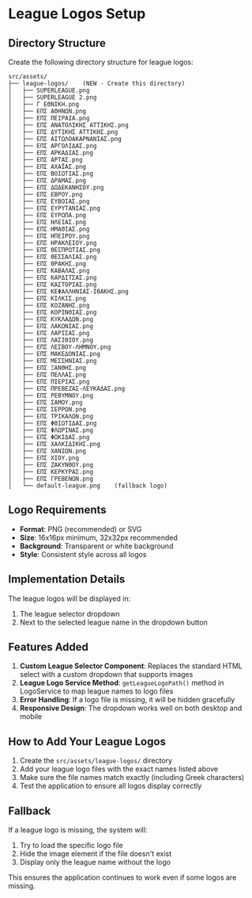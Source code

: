 # League Logos Setup

## Directory Structure

Create the following directory structure for league logos:

```
src/assets/
├── league-logos/    (NEW - Create this directory)
│   ├── SUPERLEAGUE.png
│   ├── SUPERLEAGUE 2.png
│   ├── Γ ΕΘΝΙΚΗ.png
│   ├── ΕΠΣ ΑΘΗΝΩΝ.png
│   ├── ΕΠΣ ΠΕΙΡΑΙΑ.png
│   ├── ΕΠΣ ΑΝΑΤΟΛΙΚΗΣ ΑΤΤΙΚΗΣ.png
│   ├── ΕΠΣ ΔΥΤΙΚΗΣ ΑΤΤΙΚΗΣ.png
│   ├── ΕΠΣ ΑΙΤΩΛΟΑΚΑΡΝΑΝΙΑΣ.png
│   ├── ΕΠΣ ΑΡΓΟΛΙΔΑΣ.png
│   ├── ΕΠΣ ΑΡΚΑΔΙΑΣ.png
│   ├── ΕΠΣ ΑΡΤΑΣ.png
│   ├── ΕΠΣ ΑΧΑΪΑΣ.png
│   ├── ΕΠΣ ΒΟΙΩΤΙΑΣ.png
│   ├── ΕΠΣ ΔΡΑΜΑΣ.png
│   ├── ΕΠΣ ΔΩΔΕΚΑΝΗΣΟΥ.png
│   ├── ΕΠΣ ΕΒΡΟΥ.png
│   ├── ΕΠΣ ΕΥΒΟΙΑΣ.png
│   ├── ΕΠΣ ΕΥΡΥΤΑΝΙΑΣ.png
│   ├── ΕΠΣ ΕΥΡΩΠΑ.png
│   ├── ΕΠΣ ΗΛΕΙΑΣ.png
│   ├── ΕΠΣ ΗΜΑΘΙΑΣ.png
│   ├── ΕΠΣ ΗΠΕΙΡΟΥ.png
│   ├── ΕΠΣ ΗΡΑΚΛΕΙΟΥ.png
│   ├── ΕΠΣ ΘΕΣΠΡΩΤΙΑΣ.png
│   ├── ΕΠΣ ΘΕΣΣΑΛΙΑΣ.png
│   ├── ΕΠΣ ΘΡΑΚΗΣ.png
│   ├── ΕΠΣ ΚΑΒΑΛΑΣ.png
│   ├── ΕΠΣ ΚΑΡΔΙΤΣΑΣ.png
│   ├── ΕΠΣ ΚΑΣΤΟΡΙΑΣ.png
│   ├── ΕΠΣ ΚΕΦΑΛΛΗΝΙΑΣ-ΙΘΑΚΗΣ.png
│   ├── ΕΠΣ ΚΙΛΚΙΣ.png
│   ├── ΕΠΣ ΚΟΖΑΝΗΣ.png
│   ├── ΕΠΣ ΚΟΡΙΝΘΙΑΣ.png
│   ├── ΕΠΣ ΚΥΚΛΑΔΩΝ.png
│   ├── ΕΠΣ ΛΑΚΩΝΙΑΣ.png
│   ├── ΕΠΣ ΛΑΡΙΣΑΣ.png
│   ├── ΕΠΣ ΛΑΣΙΘΙΟΥ.png
│   ├── ΕΠΣ ΛΕΣΒΟΥ-ΛΗΜΝΟΥ.png
│   ├── ΕΠΣ ΜΑΚΕΔΟΝΙΑΣ.png
│   ├── ΕΠΣ ΜΕΣΣΗΝΙΑΣ.png
│   ├── ΕΠΣ ΞΑΝΘΗΣ.png
│   ├── ΕΠΣ ΠΕΛΛΑΣ.png
│   ├── ΕΠΣ ΠΙΕΡΙΑΣ.png
│   ├── ΕΠΣ ΠΡΕΒΕΖΑΣ-ΛΕΥΚΑΔΑΣ.png
│   ├── ΕΠΣ ΡΕΘΥΜΝΟΥ.png
│   ├── ΕΠΣ ΣΑΜΟΥ.png
│   ├── ΕΠΣ ΣΕΡΡΩΝ.png
│   ├── ΕΠΣ ΤΡΙΚΑΛΩΝ.png
│   ├── ΕΠΣ ΦΘΙΩΤΙΔΑΣ.png
│   ├── ΕΠΣ ΦΛΩΡΙΝΑΣ.png
│   ├── ΕΠΣ ΦΩΚΙΔΑΣ.png
│   ├── ΕΠΣ ΧΑΛΚΙΔΙΚΗΣ.png
│   ├── ΕΠΣ ΧΑΝΙΩΝ.png
│   ├── ΕΠΣ ΧΙΟΥ.png
│   ├── ΕΠΣ ΖΑΚΥΝΘΟΥ.png
│   ├── ΕΠΣ ΚΕΡΚΥΡΑΣ.png
│   ├── ΕΠΣ ΓΡΕΒΕΝΩΝ.png
│   └── default-league.png    (fallback logo)
```

## Logo Requirements

- **Format**: PNG (recommended) or SVG
- **Size**: 16x16px minimum, 32x32px recommended
- **Background**: Transparent or white background
- **Style**: Consistent style across all logos

## Implementation Details

The league logos will be displayed in:
1. The league selector dropdown
2. Next to the selected league name in the dropdown button

## Features Added

1. **Custom League Selector Component**: Replaces the standard HTML select with a custom dropdown that supports images
2. **League Logo Service Method**: `getLeagueLogoPath()` method in LogoService to map league names to logo files
3. **Error Handling**: If a logo file is missing, it will be hidden gracefully
4. **Responsive Design**: The dropdown works well on both desktop and mobile

## How to Add Your League Logos

1. Create the `src/assets/league-logos/` directory
2. Add your league logo files with the exact names listed above
3. Make sure the file names match exactly (including Greek characters)
4. Test the application to ensure all logos display correctly

## Fallback

If a league logo is missing, the system will:
1. Try to load the specific logo file
2. Hide the image element if the file doesn't exist
3. Display only the league name without the logo

This ensures the application continues to work even if some logos are missing. 